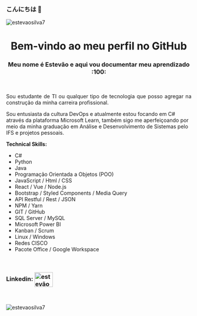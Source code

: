
### こんにちは 👋
<p align="left"> <img src="https://komarev.com/ghpvc/?username=estevaosilva7&label=Profile%20views&color=0e75b6&style=flat" alt="estevaosilva7" /> </p>

<h1 align="center">Bem-vindo ao meu perfil no GitHub
  </h1>
<h3 align="center">Meu nome é Estevão e aqui vou documentar meu aprendizado :100: </h3>
<br>


<div>
<p align="justify">
Sou estudante de TI ou qualquer tipo de tecnologia que posso agregar na construção da minha carreira profissional.

Sou entusiasta da cultura DevOps e atualmente estou focando em C# através da plataforma Microsoft Learn, também sigo me aperfeiçoando por meio da minha graduação em Análise e Desenvolvimento de Sistemas pelo IFS e projetos pessoais.

**Technical Skills:**
- C#
- Python
- Java
- Programação Orientada a Objetos (POO)
- JavaScript / Html / CSS
- React / Vue / Node.js
- Bootstrap / Styled Components / Media Query
- API Restful / Rest / JSON
- NPM / Yarn
- GIT / GitHub
- SQL Server / MySQL 
- Microsoft Power BI
- Kanban / Scrum
- Linux / Windows
- Redes CISCO
- Pacote Office / Google Workspace

</p>
</div>

<br> 



<h3 align="left">Linkedin:
<a href="https://linkedin.com/in/estevãosilva7" target="blank"><img align="center" src="https://raw.githubusercontent.com/rahuldkjain/github-profile-readme-generator/master/src/images/icons/Social/linked-in-alt.svg" alt="estevãosilva7" height="40" width="50" /></a>
</h3>

</p> 

<br>

<p><img align="center" src="https://github-readme-stats.vercel.app/api/top-langs?username=estevaosilva7&show_icons=true&locale=en&layout=compact" alt="estevaosilva7" /></p>
